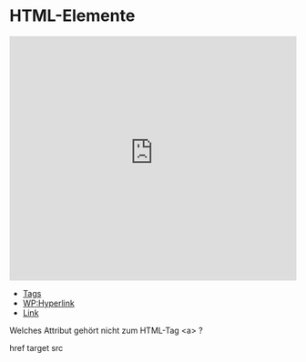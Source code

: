 # HTML-Elemente

<iframe width="100%" height="430" src="https://www.youtube-nocookie.com/embed/1rjhqpDHGCM?showinfo=0" frameborder="0" allowfullscreen></iframe>

<!--sec data-title="Links" data-id="links" data-show=true ces-->

* [Tags](https://wiki.selfhtml.org/wiki/HTML/Regeln/Textauszeichnung)
* [WP:Hyperlink](https://de.wikipedia.org/wiki/Hyperlink)
* [Link](https://wiki.selfhtml.org/wiki/HTML/Textauszeichnung/a)

<!--endsec-->

<!--sec data-title="Quiz" data-id="quiz" data-show=true data-collapse=true ces-->

<quiz name="">
    <question>
        <p>Welches Attribut gehört nicht zum HTML-Tag &lt;a&gt; ?</p>
        <answer>href</answer>
        <answer>target</answer>
        <answer correct>src</answer>
    </question>
</quiz>

<!--endsec-->
